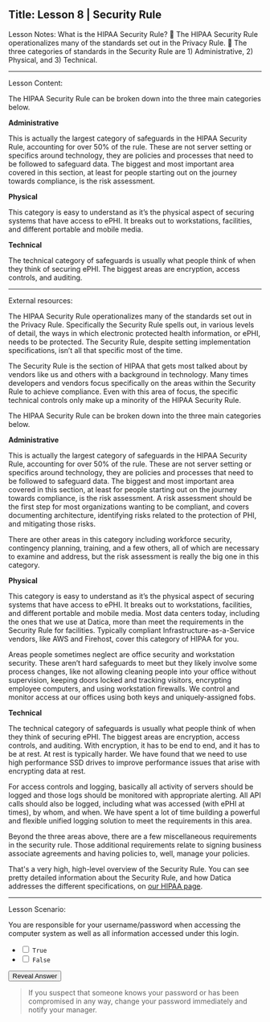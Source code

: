 Title:
Lesson 8 | Security Rule
---

Lesson Notes: What is the HIPAA Security Rule?
:dart: The HIPAA Security Rule operationalizes many of the standards set out in the Privacy Rule. 
:dart: The three categories of standards in the Security Rule are 1) Administrative, 2) Physical, and 3) Technical.

---

Lesson Content:

The HIPAA Security Rule can be broken down into the three main categories below.

**Administrative**

This is actually the largest category of safeguards in the HIPAA Security Rule, accounting for over 50% of the rule. These are not server setting or specifics around technology, they are policies and processes that need to be followed to safeguard data. The biggest and most important area covered in this section, at least for people starting out on the journey towards compliance, is the risk assessment. 

**Physical**

This category is easy to understand as it’s the physical aspect of securing systems that have access to ePHI. It breaks out to workstations, facilities, and different portable and mobile media.

**Technical**

The technical category of safeguards is usually what people think of when they think of securing ePHI. The biggest areas are encryption, access controls, and auditing.

---

External resources:

The HIPAA Security Rule operationalizes many of the standards set out in the Privacy Rule. Specifically the Security Rule spells out, in various levels of detail, the ways in which electronic protected health information, or ePHI, needs to be protected. The Security Rule, despite setting implementation specifications, isn’t all that specific most of the time.

The Security Rule is the section of HIPAA that gets most talked about by vendors like us and others with a background in technology. Many times developers and vendors focus specifically on the areas within the Security Rule to achieve compliance. Even with this area of focus, the specific technical controls only make up a minority of the HIPAA Security Rule.

The HIPAA Security Rule can be broken down into the three main categories below.

**Administrative**

This is actually the largest category of safeguards in the HIPAA Security Rule, accounting for over 50% of the rule. These are not server setting or specifics around technology, they are policies and processes that need to be followed to safeguard data. The biggest and most important area covered in this section, at least for people starting out on the journey towards compliance, is the risk assessment. A risk assessment should be the first step for most organizations wanting to be compliant, and covers documenting architecture, identifying risks related to the protection of PHI, and mitigating those risks.

There are other areas in this category including workforce security, contingency planning, training, and a few others, all of which are necessary to examine and address, but the risk assessment is really the big one in this category.

**Physical**

This category is easy to understand as it’s the physical aspect of securing systems that have access to ePHI. It breaks out to workstations, facilities, and different portable and mobile media. Most data centers today, including the ones that we use at Datica, more than meet the requirements in the Security Rule for facilities. Typically compliant Infrastructure-as-a-Service vendors, like AWS and Firehost, cover this category of HIPAA for you.

Areas people sometimes neglect are office security and workstation security. These aren’t hard safeguards to meet but they likely involve some process changes, like not allowing cleaning people into your office without supervision, keeping doors locked and tracking visitors, encrypting employee computers, and using workstation firewalls. We control and monitor access at our offices using both keys and uniquely-assigned fobs.

**Technical**

The technical category of safeguards is usually what people think of when they think of securing ePHI. The biggest areas are encryption, access controls, and auditing. With encryption, it has to be end to end, and it has to be at rest. At rest is typically harder. We have found that we need to use high performance SSD drives to improve performance issues that arise with encrypting data at rest.

For access controls and logging, basically all activity of servers should be logged and those logs should be monitored with appropriate alerting. All API calls should also be logged, including what was accessed (with ePHI at times), by whom, and when. We have spent a lot of time building a powerful and flexible unified logging solution to meet the requirements in this area.

Beyond the three areas above, there are a few miscellaneous requirements in the security rule. Those additional requirements relate to signing business associate agreements and having policies to, well, manage your policies.

That's a very high, high-level overview of the Security Rule. You can see pretty detailed information about the Security Rule, and how Datica addresses the different specifications, on [our HIPAA page][1].

---

Lesson Scenario:

You are responsible for your username/password when accessing the computer system as well as all information accessed under this login.

- <input type="checkbox"> `True`
- <input type="checkbox"> `False`

<div class="reveal-answer">
	<button class="button">Reveal Answer</button>
	<blockquote><p>If you suspect that someone knows your password or has been compromised in any way, change your password immediately and notify your manager.</p></blockquote>
</div>







[1]:	https://hipaa.datica.com/